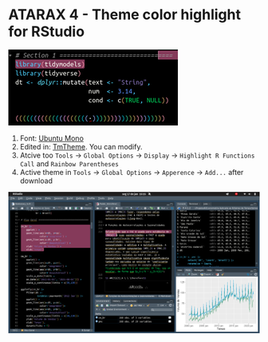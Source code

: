 # ATARAX 4 - Theme color highlight for RStudio


![Colors of Atarax](https://github.com/HeitorGabriel/R_theme/blob/main/highlight%20color.png)

1) Font: [Ubuntu Mono](https://fonts.google.com/specimen/Ubuntu+Mono#standard-styles)
2) Edited in: [TmTheme](https://tmtheme-editor.herokuapp.com). You can modify.
3) Atcive too `Tools` -> `Global Options` -> `Display` -> `Highlight R Functions Call` and `Rainbow Parentheses`
4) Active theme in `Tools` -> `Global Options` -> `Apperence` -> `Add...` after download

![Workspace](https://github.com/HeitorGabriel/R_theme/blob/main/workspace.png)
